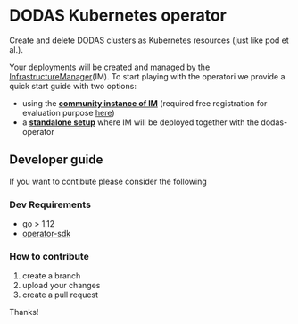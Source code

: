 # DODAS Kubernetes operator

Create and delete DODAS clusters as Kubernetes resources (just like pod et al.).

Your deployments will be created and managed by the [InfrastructureManager]()(IM).
To start playing with the operatori we provide a quick start guide with two options:

- using the **[community instance of IM](https://dodas-ts.github.io/dodas-operator/enablingFac/quick-start.md)** (required free registration for evaluation purpose [here]())
- a **[standalone setup](https://dodas-ts.github.io/dodas-operator/standalone/quick-start.md)** where IM will be deployed together with the dodas-operator

## Developer guide

If you want to contibute please consider the following

### Dev Requirements

- go > 1.12
- [operator-sdk]()

### How to contribute

1. create a branch
2. upload your changes
3. create a pull request

Thanks!
